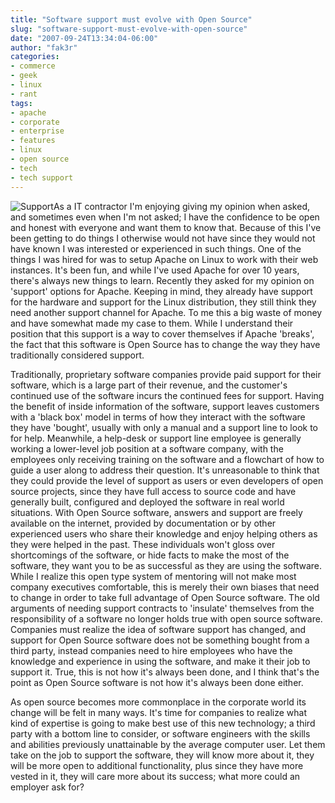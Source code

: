 ```yaml
---
title: "Software support must evolve with Open Source"
slug: "software-support-must-evolve-with-open-source"
date: "2007-09-24T13:34:04-06:00"
author: "fak3r"
categories:
- commerce
- geek
- linux
- rant
tags:
- apache
- corporate
- enterprise
- features
- linux
- open source
- tech
- tech support
---
```


![Support](http://fak3r.com/wp-content/uploads/2007/09/2-nlsdisplay.jpg)As a IT contractor I'm enjoying giving my opinion when asked, and sometimes even when I'm not asked; I have the confidence to be open and honest with everyone and want them to know that. Because of this I've been getting to do things I otherwise would not have since they would not have known I was interested or experienced in such things. One of the things I was hired for was to setup Apache on Linux to work with their web instances. It's been fun, and while I've used Apache for over 10 years, there's always new things to learn. Recently they asked for my opinion on 'support' options for Apache. Keeping in mind, they already have support for the hardware and support for the Linux distribution, they still think they need another support channel for Apache. To me this a big waste of money and have somewhat made my case to them. While I understand their position that this support is a way to cover themselves if Apache 'breaks', the fact that this software is Open Source has to change the way they have traditionally considered support.

<!-- more -->

Traditionally, proprietary software companies provide paid support for their software, which is a large part of their revenue, and the customer's continued use of the software incurs the continued fees for support. Having the benefit of inside information of the software, support leaves customers with a 'black box' model in terms of how they interact with the software they have 'bought', usually with only a manual and a support line to look to for help. Meanwhile, a help-desk or support line employee is generally working a lower-level job position at a software company, with the employees only receiving training on the software and a flowchart of how to guide a user along to address their question. It's unreasonable to think that they could provide the level of support as users or even developers of open source projects, since they have full access to source code and have generally built, configured and deployed the software in real world situations. With Open Source software, answers and support are freely available on the internet, provided by documentation or by other experienced users who share their knowledge and enjoy helping others as they were helped in the past. These individuals won't gloss over shortcomings of the software, or hide facts to make the most of the software, they want you to be as successful as they are using the software. While I realize this open type system of mentoring will not make most company executives comfortable, this is merely their own biases that need to change in order to take full advantage of Open Source software. The old arguments of needing support contracts to 'insulate' themselves from the responsibility of a software no longer holds true with open source software. Companies must realize the idea of software support has changed, and support for Open Source software does not be something bought from a third party, instead companies need to hire employees who have the knowledge and experience in using the software, and make it their job to support it. True, this is not how it's always been done, and I think that's the point as Open Source software is not how it's always been done either.

As open source becomes more commonplace in the corporate world its change will be felt in many ways. It's time for companies to realize what kind of expertise is going to make best use of this new technology; a third party with a bottom line to consider, or software engineers with the skills and abilities previously unattainable by the average computer user. Let them take on the job to support the software, they will know more about it, they will be more open to additional functionality, plus since they have more vested in it, they will care more about its success; what more could an employer ask for?
